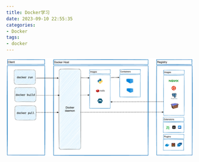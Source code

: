 ```yaml
---
title: Docker学习
date: 2023-09-10 22:55:35
categories:
- Docker
tags: 
- docker
---
```


![Docker Architecture diagram](../images/docker-architecture.png)
